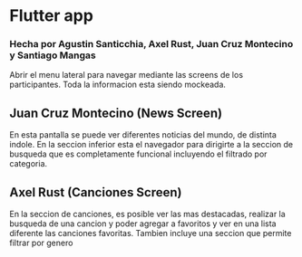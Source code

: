 # Flutter app

### Hecha por Agustin Santicchia, Axel Rust, Juan Cruz Montecino y Santiago Mangas

Abrir el menu lateral para navegar mediante las screens de los participantes.
Toda la informacion esta siendo mockeada.

## Juan Cruz Montecino (News Screen)
En esta pantalla se puede ver diferentes noticias del mundo, de distinta indole. En la seccion inferior esta el navegador para dirigirte a la seccion de busqueda que es completamente funcional incluyendo el filtrado por categoria.
## Axel Rust (Canciones Screen)
En la seccion de canciones, es posible ver las mas destacadas, realizar la busqueda de una cancion y poder agregar a favoritos y ver en una lista diferente las canciones favoritas. Tambien incluye una seccion que permite filtrar por genero
